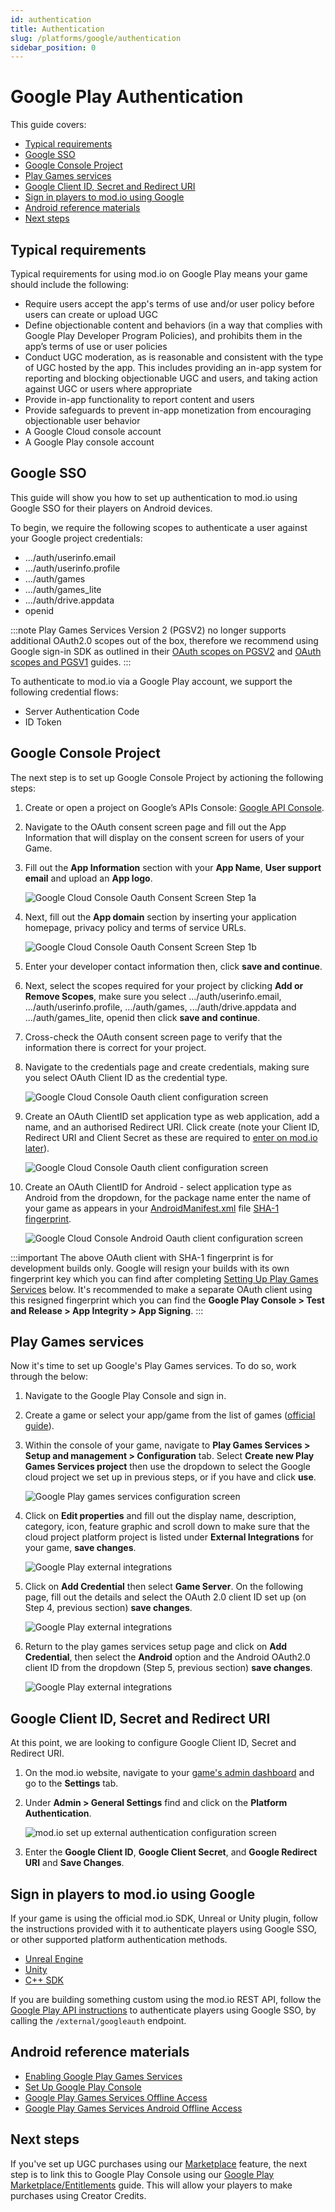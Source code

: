 ```yaml
---
id: authentication
title: Authentication
slug: /platforms/google/authentication
sidebar_position: 0
---
```


# Google Play Authentication

This guide covers:

* [Typical requirements](#typical-requirements)
* [Google SSO](#google-sso)
* [Google Console Project](#google-console-project)
* [Play Games services](#play-games-services)
* [Google Client ID, Secret and Redirect URI](#google-client-id-secret-and-redirect-uri)
* [Sign in players to mod.io using Google](#sign-in-players-to-modio-using-google)
* [Android reference materials](#android-reference-materials)
* [Next steps](#next-steps)

## Typical requirements 

Typical requirements for using mod.io on Google Play means your game should include the following:

* Require users accept the app's terms of use and/or user policy before users can create or upload UGC
* Define objectionable content and behaviors (in a way that complies with Google Play Developer Program Policies), and prohibits them in the app’s terms of use or user policies
* Conduct UGC moderation, as is reasonable and consistent with the type of UGC hosted by the app. This includes providing an in-app system for reporting and blocking objectionable UGC and users, and taking action against UGC or users where appropriate
* Provide in-app functionality to report content and users
* Provide safeguards to prevent in-app monetization from encouraging objectionable user behavior
* A Google Cloud console account
* A Google Play console account

## Google SSO

This guide will show you how to set up authentication to mod.io using Google SSO for their players on Android devices.

To begin, we require the following scopes to authenticate a user against your Google project credentials:
* .../auth/userinfo.email
* .../auth/userinfo.profile
* .../auth/games
* .../auth/games_lite
* .../auth/drive.appdata
* openid

:::note
Play Games Services Version 2 (PGSV2) no longer supports additional OAuth2.0 scopes out of the box, therefore we recommend using Google sign-in SDK as outlined in their [OAuth scopes on PGSV2](https://developer.android.com/games/pgs/signin#oauth-scopes) and [OAuth scopes and PGSV1](https://developers.google.com/games/services/common/concepts/v1/sign-in#oauth-scopes) guides.
:::

To authenticate to mod.io via a Google Play account, we support the following credential flows:
* Server Authentication Code
* ID Token

## Google Console Project

The next step is to set up Google Console Project by actioning the following steps:

1. Create or open a project on Google’s APIs Console: [Google API Console](https://console.cloud.google.com/).

2. Navigate to the OAuth consent screen page and fill out the App Information that will display on the consent screen for users of your Game.

3. Fill out the **App Information** section with your **App Name**, **User support email** and upload an **App logo**.

    ![Google Cloud Console Oauth Consent Screen Step 1a](img/google_oauth_screen_app_info_section.png)

4. Next, fill out the **App domain** section by inserting your application homepage, privacy policy and terms of service URLs.

    ![Google Cloud Console Oauth Consent Screen Step 1b](img/google_oauth_screen_app_domain.png)

5. Enter your developer contact information then, click **save and continue**.

6. Next, select the scopes required for your project by clicking **Add or Remove Scopes**, make sure you select .../auth/userinfo.email, .../auth/userinfo.profile, .../auth/games, .../auth/drive.appdata and .../auth/games_lite, openid then click **save and continue**.

7. Cross-check the OAuth consent screen page to verify that the information there is correct for your project.

8. Navigate to the credentials page and create credentials, making sure you select OAuth Client ID as the credential type.

    ![Google Cloud Console Oauth client configuration screen](img/create_google_oauth_client.png)

9. Create an OAuth ClientID set application type as web application, add a name, and an authorised Redirect URI. Click create (note your Client ID, Redirect URI and Client Secret as these are required to [enter on mod.io later](#google-client-id-secret-and-redirect-uri)).

    ![Google Cloud Console Oauth client configuration screen](img/google_create_oauth_web_application.png)

10. Create an OAuth ClientID for Android - select application type as Android from the dropdown, for the package name enter the name of your game as appears in your [AndroidManifest.xml](https://developer.android.com/guide/topics/manifest/manifest-intro) file [SHA-1 fingerprint](https://developers.google.com/android/guides/client-auth).

    ![Google Cloud Console Android Oauth client configuration screen](img/google_setup_adroid_clientId.png)

:::important
The above OAuth client with SHA-1 fingerprint is for development builds only. Google will resign your builds with its own fingerprint key which you can find after completing [Setting Up Play Games Services](#play-games-services) below. It's recommended to make a separate OAuth client using this resigned fingerprint which you can find the **Google Play Console > Test and Release > App Integrity > App Signing**.
:::

## Play Games services

Now it's time to set up Google's Play Games services. To do so, work through the below:

1. Navigate to the Google Play Console and sign in.

2. Create a game or select your app/game from the list of games ([official guide](https://support.google.com/googleplay/android-developer/answer/9859152)).

3. Within the console of your game, navigate to **Play Games Services > Setup and management > Configuration** tab. Select **Create new Play Games Services project** then use the dropdown to select the Google cloud project we set up in previous steps, or if you have and click **use**.

    ![Google Play games services configuration screen](img/google_play_games_services_configuration_screen.png)

4. Click on **Edit properties** and fill out the display name, description, category, icon, feature graphic and scroll down to make sure that the cloud project platform project is listed under **External Integrations** for your game, **save changes**.

    ![Google Play external integrations](img/google_play_console_external_integrations.png)

5. Click on **Add Credential** then select **Game Server**. On the following page, fill out the details and select the OAuth 2.0 client ID set up (on Step 4, previous section) **save changes**.

    ![Google Play external integrations](img/google_PGS_config_game_server_oauth_client.png)

6. Return to the play games services setup page and click on **Add Credential**, then select the **Android** option and the Android OAuth2.0 client ID from the dropdown (Step 5, previous section) **save changes**.

    ![Google Play external integrations](img/google_PGS_config_android_oauth_client.png)

## Google Client ID, Secret and Redirect URI

At this point, we are looking to configure Google Client ID, Secret and Redirect URI. 

1. On the mod.io website, navigate to your [game's admin dashboard](https://mod.io/content) and go to the **Settings** tab.

2. Under **Admin > General Settings** find and click on the **Platform Authentication**.

    ![mod.io set up external authentication configuration screen](img/modio_setup_external_platform_authentication_settings_page.png)

3. Enter the **Google Client ID**, **Google Client Secret**, and **Google Redirect URI** and **Save Changes**.

## Sign in players to mod.io using Google

If your game is using the official mod.io SDK, Unreal or Unity plugin, follow the instructions provided with it to authenticate players using Google SSO, or other supported platform authentication methods.

* [Unreal Engine](/unreal/user-authentication#single-sign-on-authentication)
* [Unity](/unity/user-authentication#single-sign-on)
* [C++ SDK](/cppsdk/user-authentication#ssoexternal-authentication)

If you are building something custom using the mod.io REST API, follow the [Google Play API instructions](/restapi/docs/authenticate-via-google) to authenticate players using Google SSO, by calling the `/external/googleauth` endpoint.

## Android reference materials

* [Enabling Google Play Games Services](https://developers.google.com/games/services/console/enabling)
* [Set Up Google Play Console](https://support.google.com/googleplay/android-developer/answer/9859152)
* [Google Play Games Services Offline Access](https://developers.google.com/games/services/android/offline-access)
* [Google Play Games Services Android Offline Access](https://developers.google.com/games/services/v1/android/offline-access)

## Next steps

If you've set up UGC purchases using our [Marketplace](/monetization/marketplace) feature, the next step is to link this to Google Play Console using our [Google Play Marketplace/Entitlements](/platforms/google/marketplace) guide. This will allow your players to make purchases using Creator Credits. 
